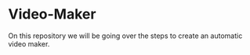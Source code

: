 # Video-Maker
On this repository we will be going over the steps to create an automatic video maker.

